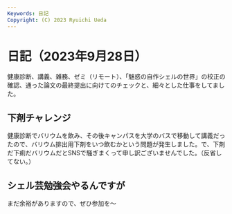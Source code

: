 ```yaml
---
Keywords: 日記
Copyright: (C) 2023 Ryuichi Ueda
---
```


# 日記（2023年9月28日）

健康診断、講義、雑務、ゼミ（リモート）、「魅惑の自作シェルの世界」の校正の確認、通った論文の最終提出に向けてのチェックと、細々とした仕事をしてました。

## 下剤チャレンジ

健康診断でバリウムを飲み、その後キャンパスを大学のバスで移動して講義だったので、バリウム排出用下剤をいつ飲むかという問題が発生しました。で、下剤だ下痢だバリウムだとSNSで騒ぎまくって申し訳ございませんでした。（反省してない。）

## シェル芸勉強会やるんですが

まだ余裕がありますので、ぜひ参加を〜


